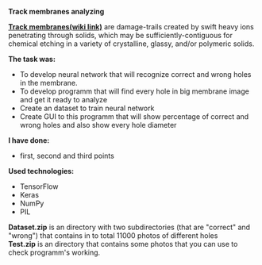 <b>Track membranes analyzing</b><br>

<b><a href="https://en.wikipedia.org/wiki/Ion_track" target="_blank">Track membranes(wiki link)</a></b> are damage-trails created by swift heavy ions penetrating through solids, which may be sufficiently-contiguous for chemical etching in a variety of crystalline, glassy, and/or polymeric solids.

<b>The task was:</b>
  <ul>
  <li>
    To develop neural network that will recognize correct and wrong holes in the membrane.</li>
  <li>To develop programm that will find every hole in big membrane image and get it ready to analyze</li>
  <li>Create an dataset to train neural network</li>
  <li>Create GUI to this programm that will show percentage of correct and wrong holes and also show every hole diameter</li>
  </ul>
<b>I have done:</b>
<ul><li>first, second and third points</li></ul>

<b>Used technologies:</b>
<ul>
  <li>TensorFlow</li>
  <li>Keras</li>
  <li>NumPy</li>
  <li>PIL</li>
</ul>

<b>Dataset.zip</b> is an directory with two subdirectories (that are "correct" and "wrong") that contains in to total 11000 photos of different holes<br>
<b>Test.zip</b> is an directory that contains some photos that you can use to check programm's working.
